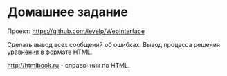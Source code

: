 Домашнее задание
================

Проект: https://github.com/levelp/WebInterface

Сделать вывод всех сообщений об ошибках.
Вывод процесса решения уравнения в формате
HTML.

http://htmlbook.ru - справочник по HTML.
